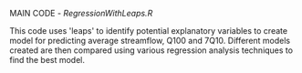 MAIN CODE - *RegressionWithLeaps.R*

This code uses 'leaps' to identify potential explanatory variables to create model for predicting average streamflow, Q100 and 7Q10. Different models created are then 
compared using various regression analysis techniques to find the best model.
